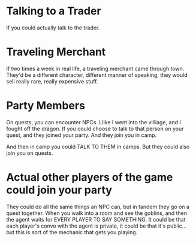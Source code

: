 # Talking to a Trader

If you could actually talk to the trader.

# Traveling Merchant

If two times a week in real life, a traveling merchant came through town.
They'd be a different character, different manner of speaking, they would sell really rare, really expensive stuff.

# Party Members

On quests, you can encounter NPCs. LIike I went into the villiage, and I fought off the dragon.
If you could choose to talk to that person on your quest, and they joined your party.
And they join you in camp.

And then in camp you could TALK TO THEM in camps.
But they could also join you on quests.

# Actual other players of the game could join your party

They could do all the same things an NPC can, but in tandem they go on a quest together.
When you walk into a room and see the goblins, and then the agent waits for EVERY PLAYER TO SAY SOMETHING.
It could be that each player's convo with the agent is private, it could be that it's public... but this is sort of the mechanic that gets you playing.

